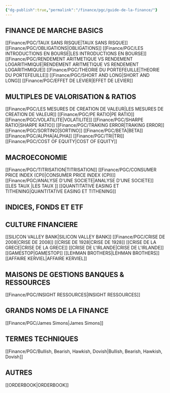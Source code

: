 ```yaml
---
{"dg-publish":true,"permalink":"/finance/pgc/guide-de-la-finance/"}
---
```


## FINANCE DE MARCHE BASICS

[[Finance/PGC/TAUX SANS RISQUE\|TAUX SANS RISQUE]]
[[Finance/PGC/OBLIGATIONS\|OBLIGATIONS]]
[[Finance/PGC/LES INTRODUCTIONS EN BOURSE\|LES INTRODUCTIONS EN BOURSE]]
[[Finance/PGC/RENDEMENT ARITMETIQUE VS RENDEMENT LOGARITHMIQUE\|RENDEMENT ARITMETIQUE VS RENDEMENT LOGARITHMIQUE]]
[[Finance/PGC/THEORIE DU PORTEFEUILLE\|THEORIE DU PORTEFEUILLE]]
[[Finance/PGC/SHORT AND LONG\|SHORT AND LONG]]
[[Finance/PGC/EFFET DE LEVIER\|EFFET DE LEVIER]]


## MULTIPLES DE VALORISATION & RATIOS


[[Finance/PGC/LES MESURES DE CREATION DE VALEUR\|LES MESURES DE CREATION DE VALEUR]]
[[Finance/PGC/PE RATIO\|PE RATIO]]
[[Finance/PGC/VOLATILITE\|VOLATILITE]]
[[Finance/PGC/SHARPE RATIO\|SHARPE RATIO]]
[[Finance/PGC/TRAKING ERROR\|TRAKING ERROR]]
[[Finance/PGC/SORTINO\|SORTINO]]
[[Finance/PGC/BETA\|BETA]]
[[Finance/PGC/ALPHA\|ALPHA]]
[[Finance/PGC/TRI\|TRI]]
[[Finance/PGC/COST OF EQUITY\|COST OF EQUITY]]



## MACROECONOMIE
[[Finance/PGC/TITRISATION\|TITRISATION]]
[[Finance/PGC/CONSUMER PRICE INDEX (CPI)\|CONSUMER PRICE INDEX (CPI)]]
[[Finance/PGC/ANALYSE D'UNE SOCIETE\|ANALYSE D'UNE SOCIETE]]
[[LES TAUX \|LES TAUX ]]
[[QUANTITATIVE EASING ET TITHENING\|QUANTITATIVE EASING ET TITHENING]]


##  INDICES, FONDS ET ETF





## CULTURE FINANCIERE 


[[SILICON VALLEY BANK\|SILICON VALLEY BANK]]
[[Finance/PGC/CRISE DE 2008\|CRISE DE 2008]]
[[CRISE DE 1928\|CRISE DE 1928]]
[[CRISE DE LA GRECE\|CRISE DE LA GRECE]]
[[CRISE DE L'IRLANDE\|CRISE DE L'IRLANDE]]
[[GAMESTOP\|GAMESTOP]]
[[LEHMAN BROTHERS\|LEHMAN BROTHERS]]
[[AFFAIRE KERVIEL\|AFFAIRE KERVIEL]]


## MAISONS DE GESTIONS BANQUES & RESSOURCES 

[[Finance/PGC/INSIGHT RESSOURCES\|INSIGHT RESSOURCES]]


## GRANDS NOMS DE LA FINANCE

[[Finance/PGC/James Simons\|James Simons]]


## TERMES TECHNIQUES 

[[Finance/PGC/Bullish, Bearish, Hawkish, Dovish\|Bullish, Bearish, Hawkish, Dovish]]




## AUTRES

[[ORDERBOOK\|ORDERBOOK]]

